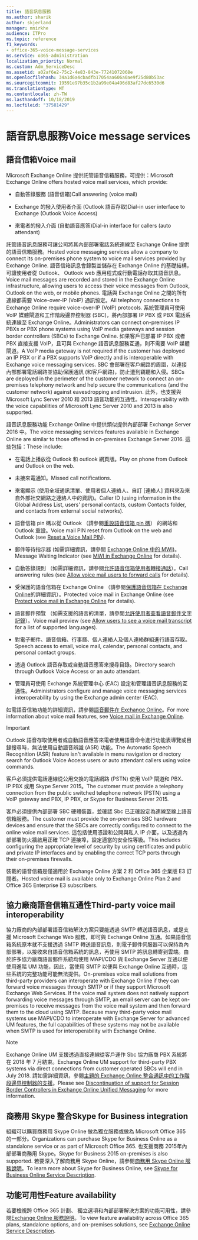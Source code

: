 ```yaml
---
title: 語音訊息服務
ms.author: sharik
author: skjerland
manager: mnirkhe
audience: ITPro
ms.topic: reference
f1_keywords:
- office-365-voice-message-services
ms.service: o365-administration
localization_priority: Normal
ms.custom: Adm_ServiceDesc
ms.assetid: a02af6e2-75c2-4e83-843e-77241072068e
ms.openlocfilehash: 34a1d6a4cbadfb17054aa606a0ae9f25d80b53ac
ms.sourcegitcommit: 19591e97b35c1b2a99e04a496d83af27dc6530d6
ms.translationtype: MT
ms.contentlocale: zh-TW
ms.lasthandoff: 10/18/2019
ms.locfileid: "37581429"
---
```

# <a name="voice-message-services"></a><span data-ttu-id="b01f8-102">語音訊息服務</span><span class="sxs-lookup"><span data-stu-id="b01f8-102">Voice message services</span></span>

## <a name="voice-mail"></a><span data-ttu-id="b01f8-103">語音信箱</span><span class="sxs-lookup"><span data-stu-id="b01f8-103">Voice mail</span></span>

<span data-ttu-id="b01f8-104">Microsoft Exchange Online 提供託管語音信箱服務，可提供：</span><span class="sxs-lookup"><span data-stu-id="b01f8-104">Microsoft Exchange Online offers hosted voice mail services, which provide:</span></span>
  
- <span data-ttu-id="b01f8-105">自動答錄服務 (語音信箱)</span><span class="sxs-lookup"><span data-stu-id="b01f8-105">Call answering (voice mail)</span></span>
    
- <span data-ttu-id="b01f8-106">Exchange 的撥入使用者介面 (Outlook 語音存取)</span><span class="sxs-lookup"><span data-stu-id="b01f8-106">Dial-in user interface to Exchange (Outlook Voice Access)</span></span>
    
- <span data-ttu-id="b01f8-107">來電者的撥入介面 (自動語音應答)</span><span class="sxs-lookup"><span data-stu-id="b01f8-107">Dial-in interface for callers (auto attendant)</span></span>
    
<span data-ttu-id="b01f8-108">託管語音訊息服務可讓公司將其內部部署電話系統連線至 Exchange Online 提供的語音信箱服務。</span><span class="sxs-lookup"><span data-stu-id="b01f8-108">Hosted voice messaging services allow a company to connect its on-premises phone system to voice mail services provided by Exchange Online.</span></span> <span data-ttu-id="b01f8-109">語音信箱訊息會錄製並儲存在 Exchange Online 的基礎結構，可讓使用者從 Outlook、 Outlook web 應用程式或行動電話存取其語音訊息。</span><span class="sxs-lookup"><span data-stu-id="b01f8-109">Voice mail messages are recorded and stored in the Exchange Online infrastructure, allowing users to access their voice messages from Outlook, Outlook on the web, or mobile phones.</span></span> <span data-ttu-id="b01f8-110">電話與 Exchange Online 之間的所有連線都需要 Voice-over-IP (VoIP) 通訊協定。</span><span class="sxs-lookup"><span data-stu-id="b01f8-110">All telephony connections to Exchange Online require voice-over-IP (VoIP) protocols.</span></span> <span data-ttu-id="b01f8-111">系統管理員可使用 VoIP 媒體閘道和工作階段邊界控制器 (SBC)，將內部部署 IP PBX 或 PBX 電話系統連線至 Exchange Online。</span><span class="sxs-lookup"><span data-stu-id="b01f8-111">Administrators can connect on-premises IP PBXs or PBX phone systems using VoIP media gateways and session border controllers (SBCs) to Exchange Online.</span></span> <span data-ttu-id="b01f8-112">如果客戶已部署 IP PBX 或者 PBX 直接支援 VoIP，且可與 Exchange 語音訊息服務互通，則不需要 VoIP 媒體閘道。</span><span class="sxs-lookup"><span data-stu-id="b01f8-112">A VoIP media gateway is not required if the customer has deployed an IP PBX or if a PBX supports VoIP directly and is interoperable with Exchange voice messaging services.</span></span> <span data-ttu-id="b01f8-113">SBC 會部署在客戶網路的周圍，以連接內部部署電話網路並協助保護通訊 (和客戶網路)，防止遭到竊聽和入侵。</span><span class="sxs-lookup"><span data-stu-id="b01f8-113">SBCs are deployed in the perimeter of the customer network to connect an on-premises telephony network and help secure the communications (and the customer network) against eavesdropping and intrusion.</span></span> <span data-ttu-id="b01f8-114">此外，也支援與 Microsoft Lync Server 2010 和 2013 語音功能的互通性。</span><span class="sxs-lookup"><span data-stu-id="b01f8-114">Interoperability with the voice capabilities of Microsoft Lync Server 2010 and 2013 is also supported.</span></span>
  
<span data-ttu-id="b01f8-115">語音訊息服務功能 Exchange Online 中提供類似提供內部部署 Exchange Server 2016 中。</span><span class="sxs-lookup"><span data-stu-id="b01f8-115">The voice messaging services features available in Exchange Online are similar to those offered in on-premises Exchange Server 2016.</span></span> <span data-ttu-id="b01f8-116">這些包括：</span><span class="sxs-lookup"><span data-stu-id="b01f8-116">These include:</span></span>
  
- <span data-ttu-id="b01f8-117">在電話上播放從 Outlook 和 outlook 網頁版。</span><span class="sxs-lookup"><span data-stu-id="b01f8-117">Play on phone from Outlook and Outlook on the web.</span></span>
    
- <span data-ttu-id="b01f8-118">未接來電通知。</span><span class="sxs-lookup"><span data-stu-id="b01f8-118">Missed call notifications.</span></span>
    
- <span data-ttu-id="b01f8-119">來電顯示 (使用全域通訊清單、使用者個人連絡人、自訂 [連絡人] 資料夾及來自外部社交網路之連絡人中的資訊)。</span><span class="sxs-lookup"><span data-stu-id="b01f8-119">Caller ID (using information in the Global Address List, users' personal contacts, custom Contacts folder, and contacts from external social networks).</span></span>
    
- <span data-ttu-id="b01f8-120">語音信箱 pin 碼以從 Outlook （請參閱[重設語音信箱 pin 碼](https://go.microsoft.com/fwlink/p/?LinkId=286328)） 的網站和 Outlook 重設。</span><span class="sxs-lookup"><span data-stu-id="b01f8-120">Voice mail PIN reset from Outlook on the web and Outlook (see [Reset a Voice Mail PIN](https://go.microsoft.com/fwlink/p/?LinkId=286328)).</span></span>
    
- <span data-ttu-id="b01f8-121">郵件等待指示器 (如需詳細資訊，請參閱 [Exchange Online 中的 MWI](https://go.microsoft.com/fwlink/p/?LinkId=271794))。</span><span class="sxs-lookup"><span data-stu-id="b01f8-121">Message Waiting Indicator (see [MWI in Exchange Online](https://go.microsoft.com/fwlink/p/?LinkId=271794) for details).</span></span> 
    
- <span data-ttu-id="b01f8-122">自動答錄規則 （如需詳細資訊，請參閱[允許語音信箱使用者轉接通話](https://go.microsoft.com/fwlink/p/?LinkId=271795)）。</span><span class="sxs-lookup"><span data-stu-id="b01f8-122">Call answering rules (see [Allow voice mail users to forward calls](https://go.microsoft.com/fwlink/p/?LinkId=271795) for details).</span></span>
    
- <span data-ttu-id="b01f8-123">受保護的語音信箱在 Exchange Online （請參閱[保護語音信箱在 Exchange Online](https://go.microsoft.com/fwlink/p/?LinkId=271796)的詳細資訊）。</span><span class="sxs-lookup"><span data-stu-id="b01f8-123">Protected voice mail in Exchange Online (see [Protect voice mail in Exchange Online](https://go.microsoft.com/fwlink/p/?LinkId=271796) for details).</span></span>
    
- <span data-ttu-id="b01f8-124">語音郵件預覽 （如需支援的語言的清單，請參閱[允許使用者查看語音郵件文字記錄](https://go.microsoft.com/fwlink/p/?LinkId=271797)）。</span><span class="sxs-lookup"><span data-stu-id="b01f8-124">Voice mail preview (see [Allow users to see a voice mail transcript](https://go.microsoft.com/fwlink/p/?LinkId=271797) for a list of supported languages).</span></span>
    
- <span data-ttu-id="b01f8-125">對電子郵件、語音信箱、行事曆、個人連絡人及個人連絡群組進行語音存取。</span><span class="sxs-lookup"><span data-stu-id="b01f8-125">Speech access to email, voice mail, calendar, personal contacts, and personal contact groups.</span></span>
    
- <span data-ttu-id="b01f8-126">透過 Outlook 語音存取或自動語音應答來搜尋目錄。</span><span class="sxs-lookup"><span data-stu-id="b01f8-126">Directory search through Outlook Voice Access or an auto attendant.</span></span>
    
- <span data-ttu-id="b01f8-127">管理員可使用 Exchange 系統管理中心 (EAC) 設定和管理語音訊息服務的互通性。</span><span class="sxs-lookup"><span data-stu-id="b01f8-127">Administrators configure and manage voice messaging services interoperability by using the Exchange admin center (EAC).</span></span>
    
<span data-ttu-id="b01f8-128">如需語音信箱功能的詳細資訊，請參閱[語音郵件在 Exchange Online](https://go.microsoft.com/fwlink/p/?LinkId=271798)。</span><span class="sxs-lookup"><span data-stu-id="b01f8-128">For more information about voice mail features, see [Voice mail in Exchange Online](https://go.microsoft.com/fwlink/p/?LinkId=271798).</span></span>
  
> [!IMPORTANT]
> <span data-ttu-id="b01f8-129">Outlook 語音存取使用者或自動語音應答來電者使用語音命令進行功能表導覽或目錄搜尋時，無法使用自動語音辨識 (ASR) 功能。</span><span class="sxs-lookup"><span data-stu-id="b01f8-129">The Automatic Speech Recognition (ASR) feature isn't available in menu navigation or directory search for Outlook Voice Access users or auto attendant callers using voice commands.</span></span> 
>
> <span data-ttu-id="b01f8-130">客戶必須提供電話連線從公用交換的電話網路 (PSTN) 使用 VoIP 閘道和 PBX、 IP PBX 或用 Skype Server 2015。</span><span class="sxs-lookup"><span data-stu-id="b01f8-130">The customer must provide a telephony connection from the public switched telephone network (PSTN) using a VoIP gateway and PBX, IP PBX, or Skype for Business Server 2015.</span></span> 
>
> <span data-ttu-id="b01f8-131">客戶必須提供內部部署 SBC 硬體裝置，並確認 Sbc 已正確設定為連線至線上語音信箱服務。</span><span class="sxs-lookup"><span data-stu-id="b01f8-131">The customer must provide the on-premises SBC hardware devices and ensure that the SBCs are correctly configured to connect to the online voice mail services.</span></span> <span data-ttu-id="b01f8-132">這包括使用憑證和公開與私人 IP 介面，以及透過內部部署防火牆啟用正確 TCP 連接埠，設定適當的安全性等級。</span><span class="sxs-lookup"><span data-stu-id="b01f8-132">This includes configuring the appropriate level of security by using certificates and public and private IP interfaces and by enabling the correct TCP ports through their on-premises firewalls.</span></span> 
>
> <span data-ttu-id="b01f8-133">裝載的語音信箱是僅適用於 Exchange Online 方案 2 和 Office 365 企業版 E3 訂閱者。</span><span class="sxs-lookup"><span data-stu-id="b01f8-133">Hosted voice mail is available only to Exchange Online Plan 2 and Office 365 Enterprise E3 subscribers.</span></span> 
  
## <a name="third-party-voice-mail-interoperability"></a><span data-ttu-id="b01f8-134">協力廠商語音信箱互通性</span><span class="sxs-lookup"><span data-stu-id="b01f8-134">Third-party voice mail interoperability</span></span>

<span data-ttu-id="b01f8-p104">協力廠商的內部部署語音信箱解決方案只要能透過 SMTP 轉送語音訊息，或是支援 Microsoft Exchange Web 服務，即可與 Exchange Online 互通。如果語音信箱系統原本就不支援透過 SMTP 轉送語音訊息，則電子郵件伺服器可以保持為內部部署，以接收來自語音信箱系統的訊息，再使用 SMTP 將訊息轉寄到雲端。由於許多協力廠商語音郵件系統均使用 MAPI/CDO 與 Exchange Server 互通以便使用進階 UM 功能，因此，當使用 SMTP 以便與 Exchange Online 互通時，這些系統的完整功能可能無法提供。</span><span class="sxs-lookup"><span data-stu-id="b01f8-p104">On-premises voice mail solutions from third-party providers can interoperate with Exchange Online if they can forward voice messages through SMTP or if they support Microsoft Exchange Web Services. If the voice mail system does not natively support forwarding voice messages through SMTP, an email server can be kept on-premises to receive messages from the voice mail system and then forward them to the cloud using SMTP. Because many third-party voice mail systems use MAPI/CDO to interoperate with Exchange Server for advanced UM features, the full capabilities of these systems may not be available when SMTP is used for interoperability with Exchange Online.</span></span>
  
> [!NOTE]
> <span data-ttu-id="b01f8-138">Exchange Online UM 支援透過直接連線從客戶運作 Sbc 協力廠商 PBX 系統將在 2018 年 7 月結束。</span><span class="sxs-lookup"><span data-stu-id="b01f8-138">Exchange Online UM support for third-party PBX systems via direct connections from customer operated SBCs will end in July 2018.</span></span> <span data-ttu-id="b01f8-139">請如需詳細資訊，參閱[主題的 Exchange Online 整合通訊中的工作階段邊界控制器的支援](https://techcommunity.microsoft.com/t5/Exchange-Team-Blog/Discontinuation-of-support-for-Session-Border-Controllers-in/ba-p/607117)。</span><span class="sxs-lookup"><span data-stu-id="b01f8-139">Please see [Discontinuation of support for Session Border Controllers in Exchange Online Unified Messaging](https://techcommunity.microsoft.com/t5/Exchange-Team-Blog/Discontinuation-of-support-for-Session-Border-Controllers-in/ba-p/607117) for more information.</span></span> 
  
## <a name="skype-for-business-integration"></a><span data-ttu-id="b01f8-140">商務用 Skype 整合</span><span class="sxs-lookup"><span data-stu-id="b01f8-140">Skype for Business integration</span></span>

<span data-ttu-id="b01f8-141">組織可以購買商務用 Skype Online 做為獨立服務或做為 Microsoft Office 365 的一部分。</span><span class="sxs-lookup"><span data-stu-id="b01f8-141">Organizations can purchase Skype for Business Online as a standalone service or as part of Microsoft Office 365.</span></span> <span data-ttu-id="b01f8-142">也支援商務 2015年內部部署商務用 Skype。</span><span class="sxs-lookup"><span data-stu-id="b01f8-142">Skype for Business 2015 on-premises is also supported.</span></span> <span data-ttu-id="b01f8-143">若要深入了解商務用 Skype Online，請參閱[商務用 Skype Online 服務說明](../skype-for-business-online-service-description/skype-for-business-online-service-description.md)。</span><span class="sxs-lookup"><span data-stu-id="b01f8-143">To learn more about Skype for Business Online, see [Skype for Business Online Service Description](../skype-for-business-online-service-description/skype-for-business-online-service-description.md).</span></span>
  
## <a name="feature-availability"></a><span data-ttu-id="b01f8-144">功能可用性</span><span class="sxs-lookup"><span data-stu-id="b01f8-144">Feature availability</span></span>

<span data-ttu-id="b01f8-145">若要檢視跨 Office 365 計劃、 獨立選項和內部部署解決方案的功能可用性，請參閱[Exchange Online 服務說明](exchange-online-service-description.md)。</span><span class="sxs-lookup"><span data-stu-id="b01f8-145">To view feature availability across Office 365 plans, standalone options, and on-premises solutions, see [Exchange Online Service Description](exchange-online-service-description.md).</span></span>
  

